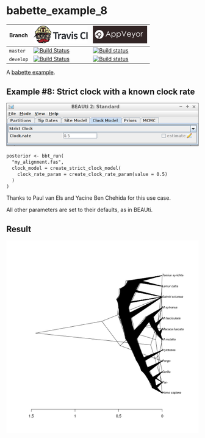 # babette_example_8

Branch   |[![Travis CI logo](pics/TravisCI.png)](https://travis-ci.org)                                                                                           |[![AppVeyor logo](pics/AppVeyor.png)](https://appveyor.com)                                                                                               
---------|--------------------------------------------------------------------------------------------------------------------------------------------------------|--------------------------------------------------------------------------------------------------------------------------------------------------------------------------------------------
`master` |[![Build Status](https://travis-ci.org/richelbilderbeek/babette_example_8.svg?branch=master)](https://travis-ci.org/richelbilderbeek/babette_example_8) |[![Build status](https://ci.appveyor.com/api/projects/status/dc5nhj1r7f4urpji/branch/master?svg=true)](https://ci.appveyor.com/project/richelbilderbeek/babette-example-8/branch/master)
`develop`|[![Build Status](https://travis-ci.org/richelbilderbeek/babette_example_8.svg?branch=develop)](https://travis-ci.org/richelbilderbeek/babette_example_8)|[![Build status](https://ci.appveyor.com/api/projects/status/dc5nhj1r7f4urpji/branch/develop?svg=true)](https://ci.appveyor.com/project/richelbilderbeek/babette-example-8/branch/develop)

A [babette example](https://github.com/richelbilderbeek/babette_examples).

## Example #8: Strict clock with a known clock rate

![Example #8: Strict clock with a known clock rate](pics/strict_clock_rate_0_5_2_4.png)

```{r}
posterior <- bbt_run(
  "my_alignment.fas",
  clock_model = create_strict_clock_model(
    clock_rate_param = create_clock_rate_param(value = 0.5)
  ) 
)
```

Thanks to Paul van Els and Yacine Ben Chehida for this use case.

All other parameters are set to their defaults, as in BEAUti.

## Result

![](result.png)
